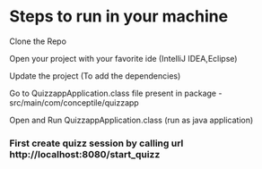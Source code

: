 # Steps to run in your machine
Clone the Repo

Open your project with your favorite ide (IntelliJ IDEA,Eclipse)

Update the project (To add the dependencies)

Go to QuizzappApplication.class file present in package - src/main/com/conceptile/quizzapp

Open and Run QuizzappApplication.class (run as java application)

### First create quizz session by calling url http://localhost:8080/start_quizz
